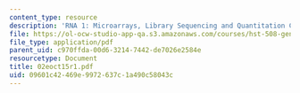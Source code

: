 ```yaml
---
content_type: resource
description: 'RNA 1: Microarrays, Library Sequencing and Quantitation Concepts'
file: https://ol-ocw-studio-app-qa.s3.amazonaws.com/courses/hst-508-genomics-and-computational-biology-fall-2002/09601c42469e9972637c1a490c58043c_02eoct15r1.pdf
file_type: application/pdf
parent_uid: c970ffda-00d6-3214-7442-de7026e2584e
resourcetype: Document
title: 02eoct15r1.pdf
uid: 09601c42-469e-9972-637c-1a490c58043c
---
```

